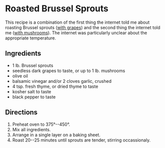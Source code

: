 # Roasted Brussel Sprouts

This recipe is a combination of the first thing the internet told me about roasting Brussel sprouts ([with grapes](https://simpletasty.recipes/14-easy-and-quick-brussel-sprout-recipes/)) and the second thing the internet told me ([with mushrooms](https://www.food.com/recipe/roasted-brussels-sprouts-with-mushrooms-488475)).  The internet was particularly unclear about the appropriate temperature.

## Ingredients

* 1 lb. Brussel sprouts
* seedless dark grapes to taste, or up to 1 lb. mushrooms
* olive oil
* balsamic vinegar and/or 2 cloves garlic, crushed
* 4 tsp. fresh thyme, or dried thyme to taste
* kosher salt to taste
* black pepper to taste

## Directions

1. Preheat oven to 375°--450°.
2. Mix all ingredients.
3. Arrange in a single layer on a baking sheet.
4. Roast 20--25 minutes until sprouts are tender, stirring occassionaly.
